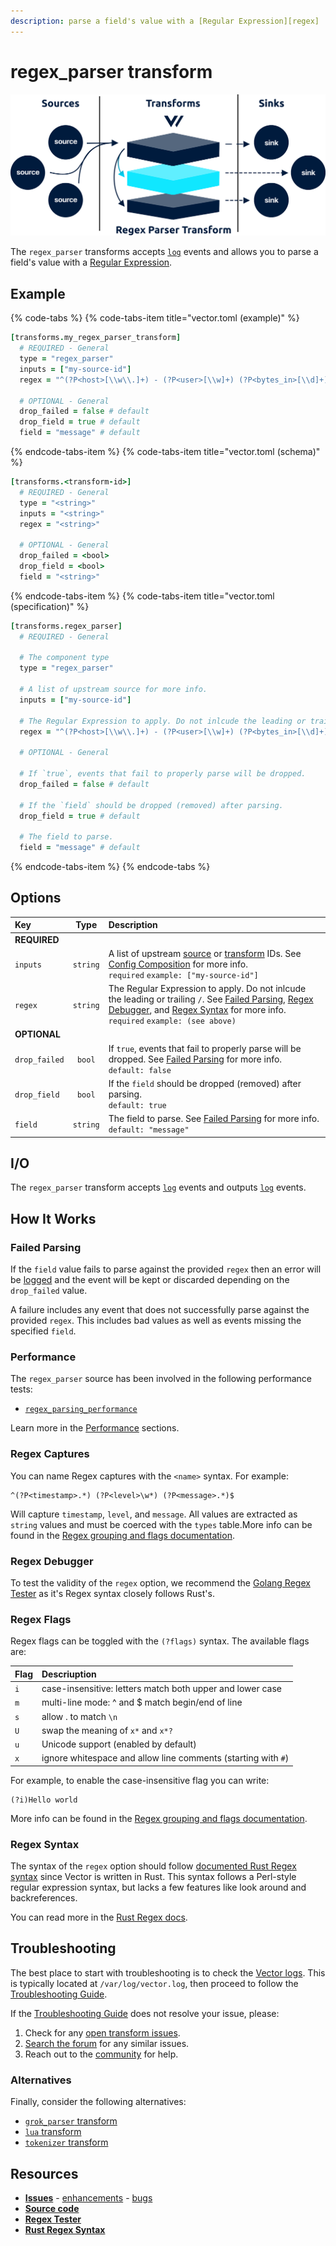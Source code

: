 ```yaml
---
description: parse a field's value with a [Regular Expression][regex]
---
```


<!---
!!!WARNING!!!!

This file is autogenerated! Please do not manually edit this file.
Instead, please modify the contents of `dist/config/schema.toml`.
-->


# regex_parser transform

![](../../../assets/regex_parser-transform.svg)


The `regex_parser` transforms accepts [`log`][log_event] events and allows you to parse a field's value with a [Regular Expression][regex].

## Example

{% code-tabs %}
{% code-tabs-item title="vector.toml (example)" %}
```coffeescript
[transforms.my_regex_parser_transform]
  # REQUIRED - General
  type = "regex_parser"
  inputs = ["my-source-id"]
  regex = "^(?P<host>[\\w\\.]+) - (?P<user>[\\w]+) (?P<bytes_in>[\\d]+) \\[(?P<timestamp>.*)\\] \"(?P<method>[\\w]+) (?P<path>.*)\" (?P<status>[\\d]+) (?P<bytes_out>[\\d]+)$"

  # OPTIONAL - General
  drop_failed = false # default
  drop_field = true # default
  field = "message" # default
```
{% endcode-tabs-item %}
{% code-tabs-item title="vector.toml (schema)" %}
```coffeescript
[transforms.<transform-id>]
  # REQUIRED - General
  type = "<string>"
  inputs = "<string>"
  regex = "<string>"

  # OPTIONAL - General
  drop_failed = <bool>
  drop_field = <bool>
  field = "<string>"
```
{% endcode-tabs-item %}
{% code-tabs-item title="vector.toml (specification)" %}
```coffeescript
[transforms.regex_parser]
  # REQUIRED - General

  # The component type
  type = "regex_parser"

  # A list of upstream source for more info.
  inputs = ["my-source-id"]

  # The Regular Expression to apply. Do not inlcude the leading or trailing `/`.
  regex = "^(?P<host>[\\w\\.]+) - (?P<user>[\\w]+) (?P<bytes_in>[\\d]+) \\[(?P<timestamp>.*)\\] \"(?P<method>[\\w]+) (?P<path>.*)\" (?P<status>[\\d]+) (?P<bytes_out>[\\d]+)$"

  # OPTIONAL - General

  # If `true`, events that fail to properly parse will be dropped.
  drop_failed = false # default

  # If the `field` should be dropped (removed) after parsing.
  drop_field = true # default

  # The field to parse.
  field = "message" # default
```
{% endcode-tabs-item %}
{% endcode-tabs %}

## Options

| Key  | Type  | Description |
| :--- | :---: | :---------- |
| **REQUIRED** | | |
| `inputs` | `string` | A list of upstream [source][sources] or [transform][transforms] IDs. See [Config Composition][config_composition] for more info.<br />`required` `example: ["my-source-id"]` |
| `regex` | `string` | The Regular Expression to apply. Do not inlcude the leading or trailing `/`. See [Failed Parsing](#failed-parsing), [Regex Debugger](#regex-debugger), and [Regex Syntax](#regex-syntax) for more info.<br />`required` `example: (see above)` |
| **OPTIONAL** | | |
| `drop_failed` | `bool` | If `true`, events that fail to properly parse will be dropped. See [Failed Parsing](#failed-parsing) for more info.<br />`default: false` |
| `drop_field` | `bool` | If the `field` should be dropped (removed) after parsing.<br />`default: true` |
| `field` | `string` | The field to parse. See [Failed Parsing](#failed-parsing) for more info.<br />`default: "message"` |

## I/O

The `regex_parser` transform accepts [`log`][log_event] events and outputs [`log`][log_event] events.



## How It Works

### Failed Parsing

If the `field` value fails to parse against the provided `regex` then an error will be [logged][monitoring_logs] and the event will be kept or discarded depending on the `drop_failed` value.

A failure includes any event that does not successfully parse against the provided `regex`. This includes bad values as well as events missing the specified `field`.

### Performance

The `regex_parser` source has been involved in the following performance tests:

* [`regex_parsing_performance`][regex_parsing_performance_test]

Learn more in the [Performance][performance] sections.

### Regex Captures

You can name Regex captures with the `<name>` syntax. For example:

```
^(?P<timestamp>.*) (?P<level>\w*) (?P<message>.*)$
```

Will capture `timestamp`, `level`, and `message`. All values are extracted as `string` values and must be coerced with the `types` table.More info can be found in the [Regex grouping and flags documentation][regex_grouping_and_flags].

### Regex Debugger

To test the validity of the `regex` option, we recommend the [Golang Regex Tester][golang_regex_tester] as it's Regex syntax closely 
follows Rust's.

### Regex Flags

Regex flags can be toggled with the `(?flags)` syntax. The available flags are:

| Flag | Descriuption |
| :--- | :----------- |
| `i`  | case-insensitive: letters match both upper and lower case |
| `m`  | multi-line mode: ^ and $ match begin/end of line |
| `s`  | allow . to match `\n` |
| `U`  | swap the meaning of `x*` and `x*?` |
| `u`  | Unicode support (enabled by default) |
| `x`  | ignore whitespace and allow line comments (starting with `#`)

For example, to enable the case-insensitive flag you can write:

```
(?i)Hello world
```

More info can be found in the [Regex grouping and flags documentation][regex_grouping_and_flags].

### Regex Syntax

The syntax of the `regex` option should follow [documented Rust Regex syntax][rust_regex_syntax] since Vector is written in Rust. This syntax follows a Perl-style regular expression syntax, but lacks a few features like look around and backreferences.

You can read more in the [Rust Regex docs][rust_regex_syntax].

## Troubleshooting

The best place to start with troubleshooting is to check the
[Vector logs][monitoring_logs]. This is typically located at
`/var/log/vector.log`, then proceed to follow the
[Troubleshooting Guide][troubleshooting].

If the [Troubleshooting Guide][troubleshooting] does not resolve your
issue, please:

1. Check for any [open transform issues](https://github.com/timberio/vector/issues?q=is%3Aopen+is%3Aissue+label%3A%22Transform%3A+regex_parser%22).
2. [Search the forum][search_forum] for any similar issues.
2. Reach out to the [community][community] for help.

### Alternatives

Finally, consider the following alternatives:

* [`grok_parser` transform][grok_parser_transform]
* [`lua` transform][lua_transform]
* [`tokenizer` transform][tokenizer_transform]

## Resources

* [**Issues**](https://github.com/timberio/vector/issues?q=is%3Aopen+is%3Aissue+label%3A%22Transform%3A+regex_parser%22) - [enhancements](https://github.com/timberio/vector/issues?q=is%3Aopen+is%3Aissue+label%3A%22Transform%3A+regex_parser%22+label%3A%22Type%3A+Enhancement%22) - [bugs](https://github.com/timberio/vector/issues?q=is%3Aopen+is%3Aissue+label%3A%22Transform%3A+regex_parser%22+label%3A%22Type%3A+Bug%22)
* [**Source code**](https://github.com/timberio/vector/tree/master/src/transform/regex_parser.rs)
* [**Regex Tester**](https://regex-golang.appspot.com/assets/html/index.html)
* [**Rust Regex Syntax**](https://docs.rs/regex/1.1.7/regex/#syntax)


[regex]: "https://en.wikipedia.org/wiki/Regular_expression"
[log_event]: "../../../about/data-model.md#log"
[sources]: "../../../usage/configuration/sources"
[transforms]: "../../../usage/configuration/transforms"
[config_composition]: "../../../usage/configuration/README.md#composition"
[monitoring_logs]: "../../../administration/moonitoring.md#logs"
[regex_parsing_performance_test]: "https://github.com/timberio/vector-test-harness/tree/master/cases/regex_parsing_performance"
[performance]: "../../../performance.md"
[regex_grouping_and_flags]: "https://docs.rs/regex/1.1.7/regex/#grouping-and-flags"
[golang_regex_tester]: "https://regex-golang.appspot.com/assets/html/index.html"
[rust_regex_syntax]: "https://docs.rs/regex/1.1.7/regex/#syntax"
[troubleshooting]: "../../../usages/guides/troubleshooting.md"
[search_forum]: "https://forum.vectorproject.io/search?expanded=true"
[community]: "https://vectorproject.io/community"
[grok_parser_transform]: "../../../usage/configuration/transforms/grok_parser.md"
[lua_transform]: "../../../usage/configuration/transforms/lua.md"
[tokenizer_transform]: "../../../usage/configuration/transforms/tokenizer.md"

